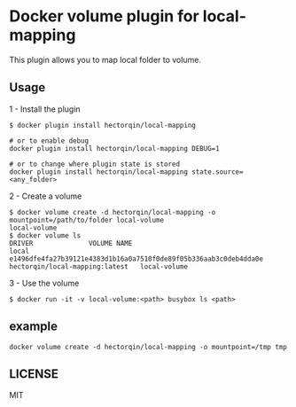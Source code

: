 # Docker volume plugin for local-mapping

This plugin allows you to map local folder to volume.


## Usage


1 - Install the plugin

```
$ docker plugin install hectorqin/local-mapping

# or to enable debug
docker plugin install hectorqin/local-mapping DEBUG=1

# or to change where plugin state is stored
docker plugin install hectorqin/local-mapping state.source=<any_folder>
```

2 - Create a volume

```
$ docker volume create -d hectorqin/local-mapping -o mountpoint=/path/to/folder local-volume
local-volume
$ docker volume ls
DRIVER              VOLUME NAME
local               e1496dfe4fa27b39121e4383d1b16a0a7510f0de89f05b336aab3c0deb4dda0e
hectorqin/local-mapping:latest   local-volume

```

3 - Use the volume

```
$ docker run -it -v local-volume:<path> busybox ls <path>
```

## example


```
docker volume create -d hectorqin/local-mapping -o mountpoint=/tmp tmp
```


## LICENSE

MIT
